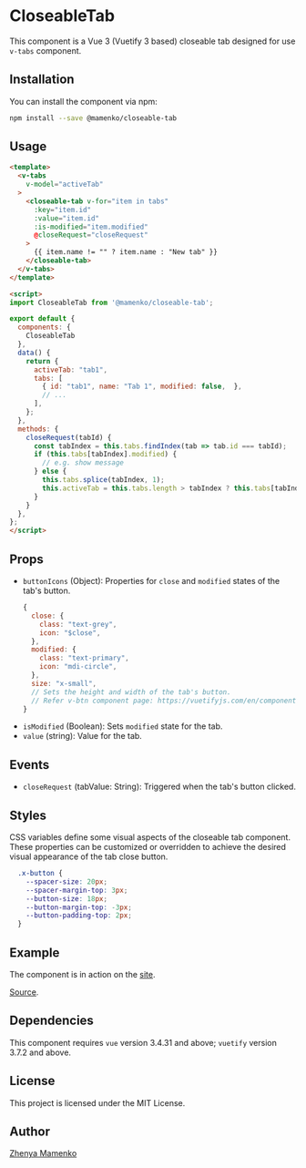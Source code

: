 # CloseableTab

This component is a Vue 3 (Vuetify 3 based) closeable tab designed for use `v-tabs` component.

## Installation

You can install the component via npm:

```bash
npm install --save @mamenko/closeable-tab
```

## Usage

```html
<template>
  <v-tabs
    v-model="activeTab"
  >
    <closeable-tab v-for="item in tabs"
      :key="item.id"
      :value="item.id"
      :is-modified="item.modified"
      @closeRequest="closeRequest"
    >
      {{ item.name != "" ? item.name : "New tab" }}
    </closeable-tab>
  </v-tabs>
</template>

<script>
import CloseableTab from '@mamenko/closeable-tab';

export default {
  components: {
    CloseableTab
  },
  data() {
    return {
      activeTab: "tab1",
      tabs: [
        { id: "tab1", name: "Tab 1", modified: false,  },
        // ...
      ],
    };
  },
  methods: {
    closeRequest(tabId) {
      const tabIndex = this.tabs.findIndex(tab => tab.id === tabId);
      if (this.tabs[tabIndex].modified) {
        // e.g. show message
      } else {
        this.tabs.splice(tabIndex, 1);
        this.activeTab = this.tabs.length > tabIndex ? this.tabs[tabIndex].id : (this.tabs.length > 0 ? this.tabs[tabIndex-1].id : "");
      }
    }
  },
};
</script>
```

## Props

* `buttonIcons` (Object): Properties for `close` and `modified` states of the tab's button.
  ```javascript
  {
    close: {
      class: "text-grey",
      icon: "$close",
    },
    modified: {
      class: "text-primary",
      icon: "mdi-circle",
    },
    size: "x-small",
    // Sets the height and width of the tab's button.
    // Refer v-btn component page: https://vuetifyjs.com/en/components/buttons/#props-size
  }
  ```
* `isModified` (Boolean): Sets `modified` state for the tab.
* `value` (string): Value for the tab.

## Events

* `closeRequest` (tabValue: String): Triggered when the tab's button clicked.

## Styles

CSS variables define some visual aspects of the closeable tab component. These properties can be customized or overridden to achieve the desired visual appearance of the tab close button.

```css
  .x-button {
    --spacer-size: 20px;
    --spacer-margin-top: 3px;
    --button-size: 18px;
    --button-margin-top: -3px;
    --button-padding-top: 2px;
  }
```

## Example

The component is in action on the [site](http://zhenya-mamenko.github.io/closeable-tab).

[Source](https://github.com/zhenya-mamenko/closeable-tab/tree/main/example).

## Dependencies

This component requires `vue` version 3.4.31 and above; `vuetify` version 3.7.2 and above.

## License

This project is licensed under the MIT License.

## Author

[Zhenya Mamenko](https://github.com/zhenya-mamenko/closeable-tab)
